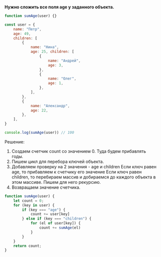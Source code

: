 **Нужно сложить все поля age у заданного объекта.**

```javascript
function sumAge(user) {} 

const user = { 
	name: "Петр", 
	age: 49, 
	children: [ 
		{ 
			name: "Нина", 
			age: 25, children: [ 
				{ 
					name: "Андрей", 
					age: 3, 
				}, 
				{ 
					name: "Олег", 
					age: 1, 
				}, 
			], 
		}, 
		{ 
			name: "Александр", 
			age: 22, 
		}, 
	], 
} 

console.log(sumAge(user)) // 100
```

Решение: 
1. Создаем счетчик count со значением 0. Туда будем прибавлять годы.
2. Пишем цикл для перебора ключей объекта.
3. Добавляем проверку на 2 значения - age и сhildren
   Если ключ равен age, то прибавляем к счетчику его значение
   Если ключ равен children, то перебираем массив и добираемся до каждого объекта в этом массиве. Пишем для него рекурсию. 
4. Возвращаем значение счетчика.
```javascript
function sumAge(user) {
	let count = 0;
	for (key in user) {
		if (key === "age") {
			count += user[key]
		} else if (key === "children") {
			for (el of user[key]) {
				count += sumAge(el)
			}
		}
	}
	return count;
}
```
